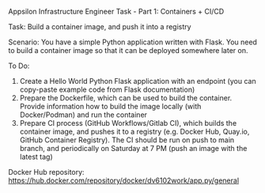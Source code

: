 Appsilon Infrastructure Engineer Task - Part 1: Containers + CI/CD



Task: Build a container image, and push it into a registry

Scenario: You have a simple Python application written with Flask. You need to build a container image so that it can be deployed somewhere later on.

To Do:
1) Create a Hello World Python Flask application with an endpoint (you can copy-paste example code from Flask documentation)
2) Prepare the Dockerfile, which can be used to build the container. Provide information how to build the image locally (with Docker/Podman) and run the container
3) Prepare CI process (GitHub Workflows/Gitlab CI), which builds the container image, and pushes it to a registry (e.g. Docker Hub, Quay.io, GitHub Container Registry). The CI should be run on push to main branch, and periodically on Saturday at 7 PM (push an image with the latest tag)

Docker Hub repository: https://hub.docker.com/repository/docker/dv6102work/app.py/general
